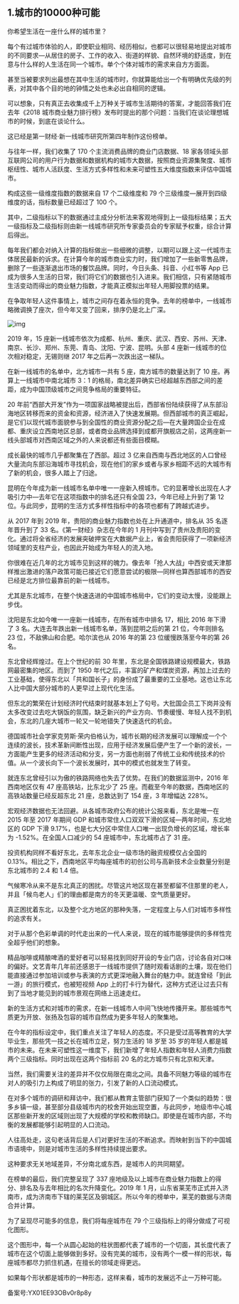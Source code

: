 ## 1.城市的10000种可能
你希望生活在一座什么样的城市里？


每个有过城市体验的人，即使职业相同、经历相似，也都可以很轻易地提出对城市的不同要求—从居住的房子、工作的收入、街道的样貌、自然环境的舒适度，到在意与什么样的人生活在同一个城市。单个个体对城市的需求来自方方面面。


甚至当被要求列出最想在其中生活的城市时，你就算能给出一个有明确优先级的列表，对其中各个目的地的钟情之处也未必出自相同的逻辑。


可以想象，只有真正去收集成千上万种关于城市生活期待的答案，才能回答我们在去年《2018 城市商业魅力排行榜》发布时提出的那个问题：当我们在谈论理想城市的时候，到底在谈论什么。


这已经是第一财经·新一线城市研究所第四年制作这份榜单。


与往年一样，我们收集了 170 个主流消费品牌的商业门店数据、18 家各领域头部互联网公司的用户行为数据和数据机构的城市大数据，按照商业资源集聚度、城市枢纽性、城市人活跃度、生活方式多样性和未来可塑性五大维度指数来评估中国城市。


构成这些一级维度指数的数据来自 17 个二级维度和 79 个三级维度—展开到四级维度的话，指标数量已经超过了 100 个。


其中，二级指标以下的数据通过主成分分析法来客观地得到上一级指标结果；五大一级指标及二级指标则由新一线城市研究所专家委员会的专家赋予权重，综合计算后得出。


每年我们都会对纳入计算的指标做出一些细微的调整，以期可以跟上这一代城市主体居民最新的诉求。在计算今年的城市商业实力时，我们增加了一些新零售品牌，删除了一些逐渐退出市场的餐饮品牌。同时，今日头条、抖音、小红书等 App 已成为很多人生活的日常，我们将它们的数据也引入进来。我们相信，只有紧随城市生活变动而得出的商业魅力指数，才能真正模拟出年轻人用脚投票的结果。


在争取年轻人这件事情上，城市之间存在着永恒的竞争。去年的榜单中，一线城市略微调换了座次，但今年又变了回来，排序仍是北上广深。


  



![img](https://pic1.zhimg.com/v2-55ce2df1d3d8dc6e94763faa70d13846.webp)

2019 年，15 座新一线城市依次为成都、杭州、重庆、武汉、西安、苏州、天津、南京、长沙、郑州、东莞、青岛、沈阳、宁波、昆明。头部 4 座新一线城市的位次相对稳定，无锡则继 2017 年之后再一次跌出这一梯队。


在新一线城市的名单中，北方城市一共有 5 座，南方城市的数量达到了 10 座。再算上一线城市中南北城市 3：1 的格局，南北差异确实已经超越东西部之间的差距，成为中国顶级城市之间竞争格局的重要特征。


20 年前“西部大开发”作为一项国家战略被提出后，西部省份陆续获得了从东部沿海地区转移而来的资金和资源，经济进入了快速发展期。但西部城市的真正崛起，是它们以现代城市面貌参与到全国性的商业资源分配之后—在大量跨国企业在成都、重庆设立西南地区总部，或者商业品牌选择到成都开旗舰店之前，这两座新一线头部城市对西南区域之外的人来说都还有些面目模糊。


成长最快的城市几乎都聚集在了西部。超过 3 亿来自西南与西北地区的人口曾经大量流向东部沿海城市寻找机会，现在他们的家乡或者与家乡相距不远的大城市有了新的机会，很多人踏上了归途。


昆明在今年成为新一线城市名单中唯一一座新入榜城市。它的显著增长出现在人才吸引力中—去年它在这项指数中的排名还只有全国 23，今年已经上升到了第 12 位。与此同步，昆明的生活方式多样性指标中的各项也都有了跨越式进步。


从 2017 年到 2019 年，贵阳的商业魅力指数也处在上升通道中，排名从 35 名逐年晋升到了 33 名。《第一财经》杂志在今年的 1 月刊中写到了贵州及贵阳的变化。通过将全省经济的发展突破押宝在大数据产业上，省会贵阳获得了一项新经济领域里的支柱产业，也因此开始成为年轻人的流入地。


你很难在近几年的北方城市见到这样的魄力。像去年「抢人大战」中西安或天津那样推出激进的落户政策可能已接近它们愿意尝试的极限—同样也算西部城市的西安已经是北方排位最靠前的新一线城市。


尤其是东北城市，在整个快速迭进的中国城市格局中，它们的变动太慢，没能跟上步伐。


沈阳是东北如今唯一一座新一线城市，在所有城市中排名 17，相比 2016 年下滑了 3 名。大连去年跌出新一线城市名单，落到昆明之后的第 21 位，今年则排名 23 位，不敌佛山和合肥。哈尔滨也从 2016 年的第 23 位缓慢跌落至今年的第 26 名。


东北曾经辉煌过。在上个世纪的前 30 年里，东北是全国铁路建设规模最大，铁路网最密集的地区。而到了 1950 年代之后，丰富的矿产和煤炭资源，再加上过去的工业基础，使得东北以「共和国长子」的身份成了最重要的工业基地。这也让东北人比中国大部分城市的人更早过上现代化生活。


但东北的繁荣在计划经济时代结束时就基本划上了句号。大批国企员工下岗并没有太多改变过去吃大锅饭的氛围，缺乏新兴的产业方向、节奏缓慢、年轻人找不到机会，东北的几座大城市一轮又一轮地错失了快速迭代的机会。


德国城市社会学家克劳斯·荣内伯格认为，城市长期的经济发展可以理解成一个个连续的波长，技术革新间断性出现，应用于经济发展后便产生了一个新的波长，一方面能产生更多的经济活动和分支，另一方面也削弱了传统工业和传统技术的价值。从一个波长向下一个波长发展时，其中的模式也就发生了转变。


就连东北曾经引以为傲的铁路网络也失去了优势。在我们的数据监测中，2016 年西南地区仅有 47 座高铁站，比东北少了 25 座。而截至今年的数据，西南地区的高铁站数量已经反超东北 21 座，总数达到了 154 座，3 年增幅达 228%。


宏观经济数据也无法回避。从各城市政府公布的统计公报来看，东北是唯一在 2015 年至 2017 年期间 GDP 和城市常住人口双双下滑的区域—两年时间，东北地区的 GDP 下滑 9.17%，也是七大分区中常住人口唯一出现负增长的区域，增长率为 -1.52%。在全国人口减少的 54 座城市中，东北城市占了 31 座。


投资机构同样不看好东北，去年东北企业一级市场的融资规模仅占全国的 0.13%。相比之下，西南地区平均每座城市的初创公司与高新技术企业数量分别是东北城市的 2.4 和 1.4 倍。


气候寒冷从来不是东北真正的困扰。尽管这片地区现在甚至都留不住那里的老人，并且「候鸟老人」们的理由都是南方的冬天更温暖、空气质量更好。


真正困扰着东北，以及整个北方地区的那种失落，一定程度上与人们对城市多样性的追求有关。


对于从那个色彩单调的时代走出来的一代人来说，现在的城市能够提供的多样性完全超乎他们的想象。


精品咖啡或精酿啤酒的爱好者可以轻易找到同好开设的专业门店，讨论各自对口味的偏好。文艺青年几年前还感恩于一线城市提供了随时观看话剧的土壤，现在他们能直接通过参加培训或参与表演的方式更深地融入舞台的魅力中。就连曾经「到此一游」的旅行模式，也被短视频 App 上的打卡行为替代，这种方式还让过去只有到了当地才能见到的城市景观在网络上迅速走红。


新的生活方式和对城市的需求，在新一线城市人中间飞快地传播开来。那些城市气质更为开放、张扬及包容的城市自然成为更多年轻人的聚集地。


在今年的指标设定中，我们重点关注了年轻人的态度。不只是受过高等教育的大学毕业生，那些凭一技之长在城市立足，努力生活的 18 岁至 35 岁的年轻人都是城市的未来。在未来可塑性这一维度下，我们新增了年轻人指数和年轻人消费力指数两个三级指标。同时出现在这两个指标前 20 名的北方城市只有北京和天津。


当然，我们需要关注的差异并不仅仅局限在南北之间。具备不同魅力等级的城市在对人的吸引力上构成了明显的张力，引发了新的人口流动模式。


在对多个城市的调研和拜访中，我们都从教育主管部门获知了一个类似的趋势：很多乡镇一级，甚至部分县级城市内的校舍开始出现空置，与此同步，地级市中心城区那些新开发的区域则出现了大规模的学校和教师缺口。即使是在城市内部，不均衡的发展都能够引起明显的人口流动。


人往高处走，这句老话背后是人们对更好生活的不断追求。而映射到当下的中国城市语境中，则是对城市生活的多样性持续提出要求。


这种要求无关地域差异，不分南北或东西，是城市人的共同期望。


在榜单的最后，我们完整呈现了 337 座地级及以上城市在商业魅力指数上的得分、排名及与去年相比的名次升降变化。2019 年 1 月，山东省莱芜市正式并入济南市，成为济南市下辖的莱芜区及钢城区。所以今年的榜单中，莱芜的数据与济南合并计算。


为了呈现尽可能多的信息，我们将每座城市在 79 个三级指标上的得分做成了可视化图形。


这个图形中，每一个从圆心起始的柱状图都代表了城市的一个切面，其长度代表了城市在这个切面上能够做到多好。没有完美的城市，没有两个一模一样的形状，每座城市都尽力抓住机遇，在擅长的领域走得更远。


如果每个形状都是城市的一种形态，这样来看，城市的发展远不止一万种可能。


备案号:YX01EE93OBv0r8p8y

